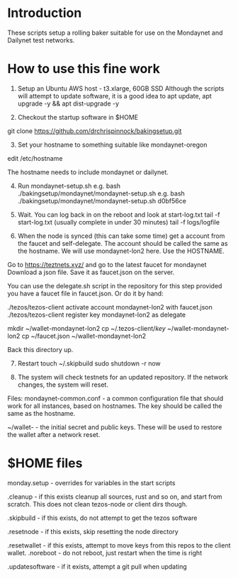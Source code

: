 # Introduction

These scripts setup a rolling baker suitable for use on the Mondaynet
and Dailynet test networks.

# How to use this fine work

1. Setup an Ubuntu AWS host - t3.xlarge, 60GB SSD
Although the scripts will attempt to update software, it is a good
idea to apt update, apt upgrade -y && apt dist-upgrade -y

2. Checkout the startup software in $HOME

git clone https://github.com/drchrispinnock/bakingsetup.git

3. Set your hostname to something suitable like mondaynet-oregon

edit /etc/hostname

The hostname needs to include mondaynet or dailynet.

4. Run mondaynet-setup.sh <branch>
e.g. bash ./bakingsetup/mondaynet/mondaynet-setup.sh
e.g. bash ./bakingsetup/mondaynet/mondaynet-setup.sh d0bf56ce

5. Wait. You can log back in on the reboot and look at start-log.txt
tail -f start-log.txt (usually complete in under 30 minutes)
tail -f logs/logfile

6. When the node is synced (this can take some time) get a account from 
the faucet and self-delegate. The account should be called the same 
as the hostname. We will use mondaynet-lon2 here. Use the HOSTNAME.

Go to https://teztnets.xyz/ and go to the latest faucet for mondaynet
Download a json file. Save it as faucet.json on the server.

You can use the delegate.sh script in the repository for this step 
provided you have a faucet file in faucet.json. Or do it by hand:

./tezos/tezos-client activate account mondaynet-lon2 with faucet.json
./tezos/tezos-client register key mondaynet-lon2 as delegate

mkdir ~/wallet-mondaynet-lon2
cp ~/.tezos-client/*key* ~/wallet-mondaynet-lon2
cp ~/faucet.json ~/wallet-mondaynet-lon2

Back this directory up.

7. Restart
touch ~/.skipbuild
sudo shutdown -r now

8. The system will check testnets for an updated repository. If the
network changes, the system will reset.

Files:
mondaynet-common.conf - a common configuration file that should work
	for all instances, based on hostnames. The key should be called
	the same as the hostname.

~/wallet-<hostname>     - the initial secret and public keys. These will
	be used to restore the wallet after a network reset.


$HOME files
===========

monday.setup - overrides for variables in the start scripts

.cleanup - if this exists cleanup all sources, rust and so on, and start
	from scratch. This does not clean tezos-node or client dirs though.

.skipbuild - if this exists, do not attempt to get the tezos software

.resetnode - if this exists, skip resetting the node directory

.resetwallet - if this exists, attempt to move keys from this repos to
	the client wallet.
.noreboot  - do not reboot, just restart when the time is right

.updatesoftware - if it exists, attempt a git pull when updating

